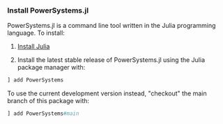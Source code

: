 ### Install PowerSystems.jl

PowerSystems.jl is a command line tool written in the Julia programming language. To install:

1. [Install Julia](https://julialang.org/downloads/)

2. Install the latest stable release of PowerSystems.jl using the Julia package manager with:

```julia
] add PowerSystems
```

To use the current development version instead, "checkout" the main branch of this package with:

```julia
] add PowerSystems#main
```